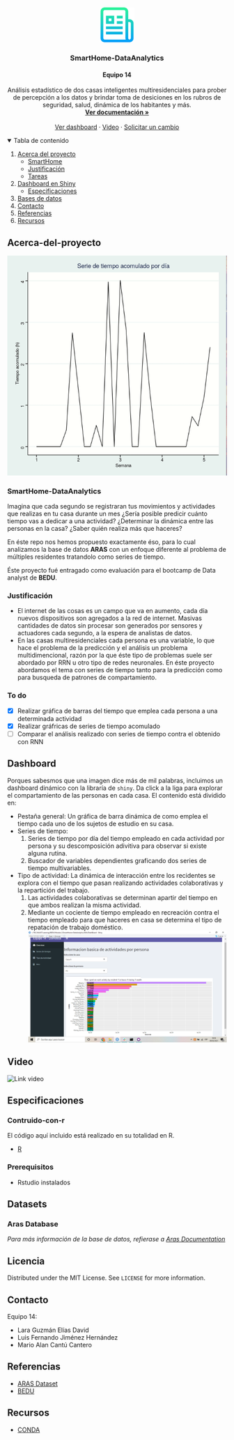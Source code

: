 
<!-- PROJECT LOGO -->
<br />
<p align="center">
  <a href="https://github.com/operator-ita/SmartHome-DataAnalytics">
    <img src="images/logo.png" alt="Logo" width="80" height="80">
  </a>

  <h3 align="center">SmartHome-DataAnalytics</h3>
  <h4 align="center">Equipo 14</h4>

  <p align="center">
    Análisis estadístico de dos casas inteligentes multiresidenciales para prober de percepción a los datos y brindar toma de desiciones en los rubros de seguridad, salud, dinámica de los habitantes y más.  
    <br />
    <a href="https://github.com/operator-ita/SmartHome-DataAnalytics"><strong>Ver documentación »</strong></a>
    <br />
    <br />
    <a href="https://github.com/operator-ita/SmartHome-DataAnalytics">Ver dashboard</a>
    ·
    <a href="http://bit.ly/bedu14">Video</a>
    ·
    <a href="https://github.com/operator-ita/SmartHome-DataAnalytics/issues">Solicitar un cambio</a>
  </p>
</p>


<!-- TABLE OF CONTENTS -->
<details open="open">
  <summary>Tabla de contenido</summary>
  <ol>
    <li>
      <a href="#Acerca-del-proyecto">Acerca del proyecto</a>
      <ul>
        <li><a href="#SmartHome-DataAnalytics">SmartHome</a></li>
        <li><a href="#Justificación">Justificación</a></li>
        <li><a href="#To do">Tareas</a></li>
      </ul>
    </li>
    <li>
      <a href="#Dashboard">Dashboard en Shiny</a>
      <ul>
        <li><a href="#Especificaciones">Especificaciones</a></li>
      </ul>
    </li>
    <li><a href="#Datasets">Bases de datos</a></li>
    <li><a href="#Contacto">Contacto</a></li>
    <li><a href="#Referencias">Referencias</a></li>
    <li><a href="#Recursos">Recursos</a></li>
  </ol>
</details>


<!-- ABOUT THE PROJECT -->
## Acerca-del-proyecto

[![Product Name Screen Shot][product-screenshot]](http://bit.ly/bedu14)


### SmartHome-DataAnalytics
Imagina que cada segundo se registraran tus movimientos y actividades que realizas en tu casa durante un mes ¿Sería posible predicir cuánto tiempo vas a dedicar a una actividad? ¿Determinar la dinámica entre las personas en la casa? ¿Saber quién realiza más que haceres?

En éste repo nos hemos propuesto exactamente éso, para lo cual analizamos la base de datos __ARAS__  con un enfoque diferente al problema de múltiples residentes tratandolo como series de tiempo.

Éste proyecto fué entragado como evaluación para el bootcamp de Data analyst de __BEDU__.  

### Justificación 
* El internet de las cosas es un campo que va en aumento, cada día nuevos dispositivos son agregados a la red de internet. Masivas cantidades de datos sin procesar son generados por sensores y actuadores cada segundo, a la espera de analistas de datos.
* En las casas multiresidenciales cada persona es una variable, lo que hace el problema de la predicción y el análisis un problema multidimencional, razón por la que éste tipo de problemas suele ser abordado por RRN u otro tipo de redes neuronales. En éste proyecto abordamos el tema con series de tiempo tanto para la predicción como para busqueda de patrones de compartamiento. 

### To do

- [X] Realizar gráfica de barras del tiempo que emplea cada persona a una determinada actividad 
- [X] Realizar gráfricas de series de tiempo acomulado  
- [ ] Comparar el análisis realizado con series de tiempo contra el obtenido con RNN

<!-- GETTING STARTED -->
## Dashboard
Porques sabesmos que una imagen dice más de mil palabras, incluimos un dashboard dinámico con la libraría de `shiny`. Da click a la liga para explorar el compartamiento de las personas en cada casa. El contenido está dividido en: 
- Pestaña general: Un gráfica de barra dinámica de como emplea el tiempo cada uno de los sujetos de estudio en su casa. 
- Series de tiempo: 
  1. Series de tiempo por día del tiempo empleado en cada actividad por persona y su descomposición adivitiva para observar si existe alguna rutina.    
  2. Buscador de variables dependientes graficando dos series de tiempo multivariables. 
- Tipo de actividad: La dinámica de interacción entre los recidentes se explora con el tiempo que pasan realizando actividades colaborativas y la repartición del trabajo.  
  1. Las actividades colaborativas se determinan apartir del tiempo en que ambos realizan la misma actividad. 
  2. Mediante un cociente de tiempo empleado en recreación contra el tiempo empleado para que haceres en casa se determina el tipo de repatación de trabajo doméstico.
![](images/shiny.png)

## Video
![Link video](http://bit.ly/bedu14)

## Especificaciones
### Contruido-con-r

El código aquí incluido está realizado en su totalidad en R.  
* [R](https://rstudio.com/)

### Prerequisitos 
- Rstudio instalados

<!-- USAGE EXAMPLES -->
## Datasets

### Aras Database
_Para más información de la base de datos, refierase a [Aras Documentation](https://www.researchgate.net/publication/261054388_ARAS_Human_Activity_Datasets_in_Multiple_Homes_with_Multiple_Residentsm)_


<!-- LICENSE -->
## Licencia
Distributed under the MIT License. See `LICENSE` for more information.


<!-- CONTACT -->
## Contacto
Equipo 14: 
- Lara Guzmán Elías David
- Luis Fernando Jiménez Hernández
- Mario Alan Cantú Cantero

<!-- ACKNOWLEDGEMENTS -->
## Referencias
* [ARAS Dataset](http://aras.cmpe.boun.edu.tr/download.php)
* [BEDU](https://bedu.org/)

<!-- Resources -->
## Recursos 
* [CONDA](https://docs.anaconda.com/anaconda/user-guide/tasks/using-r-language/)


<!-- MARKDOWN LINKS & IMAGES -->
<!-- https://www.markdownguide.org/basic-syntax/#reference-style-links -->
[contributors-shield]: https://img.shields.io/github/contributors/othneildrew/Best-README-Template.svg?style=for-the-badge
[contributors-url]: https://github.com/othneildrew/Best-README-Template/graphs/contributors
[forks-shield]: https://img.shields.io/github/forks/othneildrew/Best-README-Template.svg?style=for-the-badge
[forks-url]: https://github.com/othneildrew/Best-README-Template/network/members
[stars-shield]: https://img.shields.io/github/stars/othneildrew/Best-README-Template.svg?style=for-the-badge
[stars-url]: https://github.com/othneildrew/Best-README-Template/stargazers
[issues-shield]: https://img.shields.io/github/issues/othneildrew/Best-README-Template.svg?style=for-the-badge
[issues-url]: https://github.com/othneildrew/Best-README-Template/issues
[license-shield]: https://img.shields.io/github/license/othneildrew/Best-README-Template.svg?style=for-the-badge
[license-url]: https://github.com/othneildrew/Best-README-Template/blob/master/LICENSE.txt
[linkedin-shield]: https://img.shields.io/badge/-LinkedIn-black.svg?style=for-the-badge&logo=linkedin&colorB=555
[linkedin-url]: https://linkedin.com/in/othneildrew
[product-screenshot]: images/demo.gif
